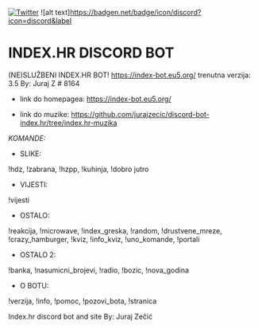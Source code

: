 [![Twitter](https://img.shields.io/twitter/url/https/twitter.com/cloudposse.svg?style=social&label=Follow%20%40zecic_juraj)](https://twitter.com/zecic_juraj)
!\[alt text\]https://badgen.net/badge/icon/discord?icon=discord&label

# INDEX.HR DISCORD BOT

(NE)SLUŽBENI INDEX.HR BOT! https://index-bot.eu5.org/ trenutna verzija: 3.5 By: Juraj Z # 8164

 - link do homepagea: https://index-bot.eu5.org/
 
 - link do muzike: https://github.com/jurajzecic/discord-bot-index.hr/tree/index.hr-muzika
 
*KOMANDE:*

 - SLIKE:

!hdz, !zabrana, !hzpp, !kuhinja, !dobro jutro

 - VIJESTI:

!vijesti

 - OSTALO:

!reakcija, !microwave, !index_greska, !random, !drustvene_mreze, !crazy_hamburger, !kviz, !info_kviz, !uno_komande, !portali

 - OSTALO 2:

!banka, !nasumicni_brojevi, !radio, !bozic, !nova_godina

 - O BOTU:

!verzija, !info, !pomoc, !pozovi_bota, !stranica





Index.hr discord bot and site By: Juraj Zečić
